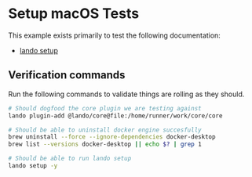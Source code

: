 Setup macOS Tests
=================

This example exists primarily to test the following documentation:

* [lando setup](https://docs.lando.dev/cli/setup.html)

Verification commands
---------------------

Run the following commands to validate things are rolling as they should.

```bash
# Should dogfood the core plugin we are testing against
lando plugin-add @lando/core@file:/home/runner/work/core/core

# Should be able to uninstall docker engine succesfully
brew uninstall --force --ignore-dependencies docker-desktop
brew list --versions docker-desktop || echo $? | grep 1

# Should be able to run lando setup
lando setup -y
```
